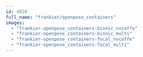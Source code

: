 ```yaml
---
id: 4910
full_name: "frankier/openpose_containers"
images: 
  - "frankier-openpose_containers-bionic_nvcaffe"
  - "frankier-openpose_containers-bionic_multi"
  - "frankier-openpose_containers-focal_nvcaffe"
  - "frankier-openpose_containers-focal_multi"
---
```

